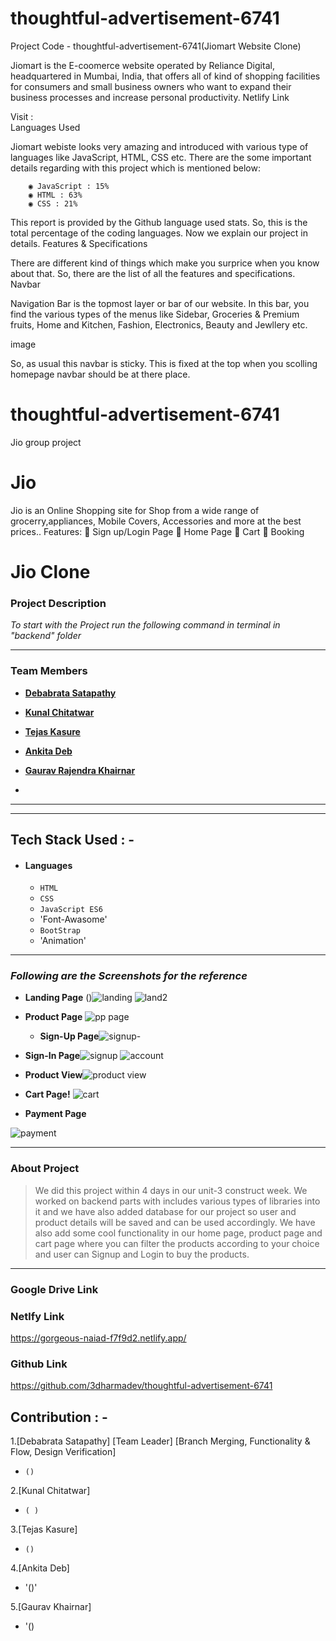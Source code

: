 # thoughtful-advertisement-6741

Project Code - thoughtful-advertisement-6741(Jiomart Website Clone)

Jiomart is the E-coomerce website operated by Reliance Digital, headquartered in Mumbai, India, that offers all of kind of shopping facilities for consumers and small business owners who want to expand their business processes and increase personal productivity.
Netlify Link

Visit :  
Languages Used

Jiomart webiste looks very amazing and introduced with various type of languages like JavaScript, HTML, CSS etc. There are the some important details regarding with this project which is mentioned below:

        ◉ JavaScript : 15%
        ◉ HTML : 63%
        ◉ CSS : 21% 

This report is provided by the Github language used stats. So, this is the total percentage of the coding languages. Now we explain our project in details.
Features & Specifications

There are different kind of things which make you surprice when you know about that. So, there are the list of all the features and specifications.
Navbar

Navigation Bar is the topmost layer or bar of our website. In this bar, you find the various types of the menus like  Sidebar, Groceries & Premium fruits, Home and Kitchen, Fashion, Electronics, Beauty and Jewllery  etc.

image

So, as usual this navbar is sticky. This is fixed at the top when you scolling homepage navbar should be at there place.

 # thoughtful-advertisement-6741
Jio group project

# Jio
Jio is an Online Shopping site for  Shop from a wide range of grocerry,appliances, Mobile Covers, Accessories and more at the best prices.. Features:  Sign up/Login Page  Home Page  Cart  Booking

# Jio Clone

### Project Description

_To start with the Project run the following command in terminal in "backend" folder_



---

### Team Members

- **[Debabrata Satapathy](https://github.com/3dharmadev)**
- **[Kunal Chitatwar](https://github.com/shivanithakur36)**
- **[Tejas Kasure](https://github.com/tejaskasure)**
- **[Ankita Deb](https://github.com/anki2001ta)**
- **[ Gaurav Rajendra Khairnar](https://github.com/gauravkh8999)**

- 

---

---

## Tech Stack Used : -

- #### Languages
  - `HTML`
  - `CSS`
  - `JavaScript ES6`
  - 'Font-Awasome'
  - `BootStrap`
  - 'Animation'


---

### _Following are the Screenshots for the reference_

- **Landing Page**
  ()![landing](https://user-images.githubusercontent.com/103955083/193464162-7cbf3ad5-cf0f-4231-9995-b07769aceb3c.png)
![land2](https://user-images.githubusercontent.com/103955083/193464622-c5bb83d4-fc16-412a-9d6e-7e49bd55dbab.png)

  

- **Product Page**
![pp page](https://user-images.githubusercontent.com/103955083/193464194-af4c9ba1-32cc-49a5-88d9-8fd3380389fc.png)

  - **Sign-Up Page**![signup-](https://user-images.githubusercontent.com/103955083/193464233-4b041d2b-3e74-4e57-a053-ad916f896cf4.png)

  
 - **Sign-In Page**![signup](https://user-images.githubusercontent.com/103955083/193464256-51baa4e0-cfd9-41c8-bfee-d7dfbdb276a2.png)
![account](https://user-images.githubusercontent.com/103955083/193464367-9a7087a6-fd2f-4e88-b0b9-3e5d1c0b2eca.png)

- **Product View**![product view](https://user-images.githubusercontent.com/103955083/193464604-d2ec1ab7-97ab-4321-a57d-8f8dbb14f7dc.png)


- **Cart Page!**
![cart](https://user-images.githubusercontent.com/103955083/193464346-0bc2f01a-f481-4ff3-ad26-bede0468dc70.png)


 

- **Payment Page**

 ![payment](https://user-images.githubusercontent.com/103955083/193464395-fed7bc1d-145b-44e2-818f-d79bf83320a4.png)



---

### About Project

> We did this project within 4 days in our unit-3 construct week. We worked on backend parts with includes various types of libraries into it and we have also added database for our project so user and product details will be saved and can be used accordingly. We have also add some cool functionality in our home page, product page and cart page where you can filter the products according to your choice and user can Signup and Login to buy the products.

---



### Google Drive Link




### Netlfy Link
https://gorgeous-naiad-f7f9d2.netlify.app/

### Github Link
https://github.com/3dharmadev/thoughtful-advertisement-6741


## Contribution : -

1.[Debabrata Satapathy] [Team Leader] 
[Branch Merging, Functionality & Flow, Design Verification]
- `()`

2.[Kunal Chitatwar]

- `( )`

3.[Tejas Kasure]

- `()`

4.[Ankita Deb]
- '()'

5.[Gaurav Khairnar]
- '()



